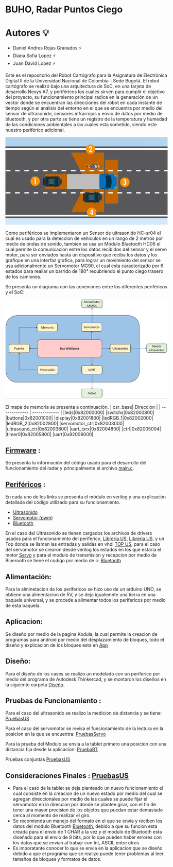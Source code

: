 # BUHO, Radar Puntos Ciego

# Autores 💡

* Daniel Andres Rojas Granados ⚡
* Diana Sofia Lopez ⚡
* Juan David Lopez ⚡


Este es el repositorio del Robot Cartógrafo para la Asignatura de Electrónica Digital II de la Universidad Nacional de Colombia -  Sede Bogotá. El robot cartógrafo se realizó bajo una arquitectura de SoC, en una tarjeta de desarrollo Nexys A7, y periféricos los cuales sirven para cumplir el objetivo del proyecto, su funcionamiento principal radica en la generación de un vector donde se encuentran las direcciones del robot en cada instante de tiempo según el análisis del entorno en el que se encuentra por medio del sensor de ultrasonido, sensores infrarrojos y envio de datos por medio de bluetooth, y por otra parte se tiene un registro de la temperatura y humedad de las condiciones ambientales a las cuales esta sometido, siendo este nuestro periférico adicional.

![Screenshot](/Graficos/ciegos.jpg)

Como periféricos se implementaron un Sensor de ultrasonido HC-sr04 el cual es usado para la deteccion de vehiculos en un rango de 2 metros por medio de ondas de sonido, tambien se usa un Módulo Bluetooth HC06 el cual permite la comunicacion entre los datos recibidos del sensor y el servo motor, para ser enviados hasta un dispositivo que reciba los datos y los grafique en una interfaz grafica, para lograr un movimiento del sensor se usa adicionalmente un Servomotor MG90, el cual esta caracterizado por 6 estados para realiar un barrido de 180° recubriendo el punto ciego trasero de los camiones.

Se presenta un diagrama con las conexiones entre los diferentes periféricos y el SoC:

![Screenshot](/Graficos/SoC.png)

El mapa de memoria se presenta a continuación.
| csr_base| Direccion |
| ------------- | ------------- |
|leds|0x82000000|
|switchs|0x82000800|
|buttons|0x82001000|
|display|0x82001800|
|ledRGB_1|0x82002000|
|ledRGB_2|0x82002800|
|servomotor_ctr|0x82003000|
|ultrasound_ctr|0x82003800|
|uart_txrx|0x82004800|
|ctrl|0x82005004|
|timer0|0x82005800|
|uart|0x82006000|

## [Firmware](/firmware/) :
Se presenta la información del código usado para el desarrollo del funcionamiento del radar y principalmente el archivo [main.c](/firmware/main.c). 

## [Periféricos](/module) :
En cada uno de los links se presenta el módulo en verilog y una explicación detallada del código utilizado para su funcionamiento.

- [Ultrasonido](/module/verilog/ultrasonidoprueba)
- [Servomotor (pwm)](module/verilog/Servo/ServoRadar.v)
- [Bluetooth](/firmware/uart1.c)

En el caso del Ultrasonido se tienen cargados los archivos de drivers usados para el funcionamiento del  periferico, [Libreria US](/module/verilog/ultrasonidoprueba/DIVISION_ULTRASONICO_RevA.vhd), [Libreria US](/module/verilog/ultrasonidoprueba/INTESC_LIB_ULTRASONICO_RevC.vhd), y un Top donde se llaman las entradas y salidas en vhdl [TOP US](/module/verilog/ultrasonidoprueba/sensor_prueba.vhd), para el caso del servomotor se crearon desde verilog los estados en los que estaria el motor [Servo](/module/verilog/Servo/ServoRadar.v) y para el modulo de transmision y recepcion por medio de Bluerooth se tiene el codigo por medio de c: [Bluetooth](/firmware/uart1.c)

## Alimentación:
Para la alminetacion de los perifericos se hizo uso de un arduino UNO, se obtiene una alimentacion de 5V, y se deja igualemnte una tierra en una baquela universal, y se procede a alimentar todos los perifericos por medio de esta baquela. 


## Aplicacion:
Se diseño por medio de la pagina Kodula, la cual permite la creacion de programas para android por medio del desplazamiento de bloques, todo el diseño y explicacion de los bloques esta en [App](/module/verilog/Servo/ServoRadar.v)

## Diseño:
Para el diseño de los cases se realizo un modelado con un periferico por medio del programa de Autodesk Thinkercad, y se montaron los diseños en la siguiente carpeta [Diseño](/Modelos_3D).

## Pruebas de Funcionamiento :

Para el caso del ultrasonido se realizo la medicion de distancia y se tiene: [PruebasUS](/Graficos/20220630_160500.mp4)

Para el caso del servomotor se revisa el funcionamiento de la lectura en la posicion en la que se encuentra: [PruebasServo](/Graficos/20220630_160546.mp4)

Para la prueba del Modulo se envia a la tablet primero una posicion con una distancia fija desde la aplicacion: [PruebaBT](/Graficos/radar.mp4)

Pruebas conjuntas [PruebasUS](/Graficos/20220630_160500.mp4)

## Consideraciones Finales : [PruebasUS](/Graficos/20220630_153829.mp4)

- Para el caso de la tablet se deja planteado un nuevo funcionamiento el cual consiste en la creacion de un nuevo estado por medio del cual se agregan direccionales por medio de las cuales se puede fijar el servomotor en la direccion por donde se plantee girar, con el fin de tener una mayor precision de los objetos que puedan estar demasiado cerca al momento de realizar el giro.
- Se recomienda un manejo del formato en el que se envia y reciben los datos del modulo Bluetooth [Bluetooth](/firmware/uart1.c), debido a que su funcion esta creada para el envio de 1 CHAR a la vez y el modulo de Bluetooth esta diseñado para el envio de 8 bits, por lo que pueden haber errores con los datos que se envian al trabajr con Int, ASCII, entre otros
- Es imporatante conocer lo que se envia en la aplicacion que se diseño debido a que el programa que se realizo puede tener problemas al leer tamaños de bloques y formatos de datos.
